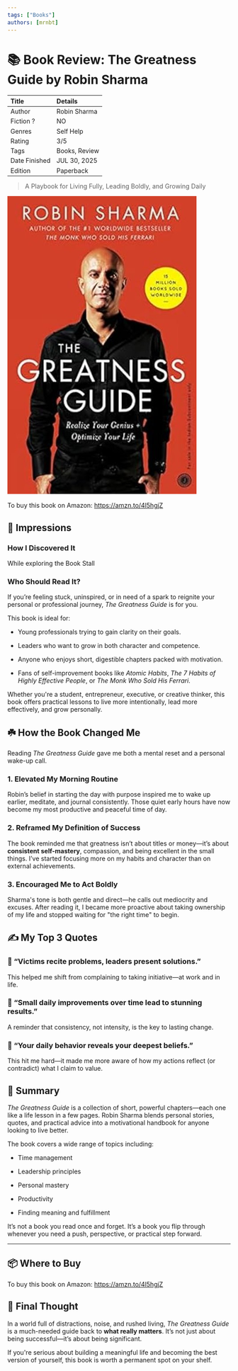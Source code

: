 ```yaml
---
tags: ["Books"]
authors: [mrnbt]
---
```


# 📚 Book Review: The Greatness Guide by Robin Sharma

| Title        | Details               |
|:------------- |:-------------------- |
| Author        | Robin Sharma         |
| Fiction ?     | NO                   |
| Genres        | Self Help            |
| Rating        | 3/5                  |
| Tags          | Books, Review        |
| Date Finished | JUL 30, 2025         |
| Edition       | Paperback            |

>A Playbook for Living Fully, Leading Boldly, and Growing Daily

[![The Greatness Guide by Robin Sharma](/img/books/greatness-guide.jpg)](https://amzn.to/4l5hgjZ)

To buy this book on Amazon: <https://amzn.to/4l5hgjZ>

<!--truncate-->

## 🎨 Impressions

### How I Discovered It

While exploring the Book Stall

### Who Should Read It?

If you’re feeling stuck, uninspired, or in need of a spark to reignite your personal or professional
journey, _The Greatness Guide_ is for you.

This book is ideal for:

- Young professionals trying to gain clarity on their goals.

- Leaders who want to grow in both character and competence.

- Anyone who enjoys short, digestible chapters packed with motivation.

- Fans of self-improvement books like _Atomic Habits_, _The 7 Habits of Highly Effective People_, or
 _The Monk Who Sold His Ferrari_.

Whether you're a student, entrepreneur, executive, or creative thinker, this book offers practical
lessons to live more intentionally, lead more effectively, and grow personally.

## ☘️ How the Book Changed Me

Reading _The Greatness Guide_ gave me both a mental reset and a personal wake-up call.

### 1. **Elevated My Morning Routine**

Robin’s belief in starting the day with purpose inspired me to wake up earlier, meditate, and
journal consistently. Those quiet early hours have now become my most productive and peaceful time
of day.

### 2. **Reframed My Definition of Success**

The book reminded me that greatness isn’t about titles or money—it’s about
**consistent self-mastery**, compassion, and being excellent in the small things. I’ve started
focusing more on my habits and character than on external achievements.

### 3. **Encouraged Me to Act Boldly**

Sharma's tone is both gentle and direct—he calls out mediocrity and excuses. After reading it, I
became more proactive about taking ownership of my life and stopped waiting for "the right time" to begin.

## ✍️ My Top 3 Quotes

### 💬 “Victims recite problems, leaders present solutions.”

This helped me shift from complaining to taking initiative—at work and in life.

### 💬 “Small daily improvements over time lead to stunning results.”

A reminder that consistency, not intensity, is the key to lasting change.

### 💬 “Your daily behavior reveals your deepest beliefs.”

This hit me hard—it made me more aware of how my actions reflect (or contradict) what I claim to value.

## 📒 Summary

_The Greatness Guide_ is a collection of short, powerful chapters—each one like a life lesson in a
few pages. Robin Sharma blends personal stories, quotes, and practical advice into a motivational
handbook for anyone looking to live better.

The book covers a wide range of topics including:

- Time management

- Leadership principles

- Personal mastery

- Productivity

- Finding meaning and fulfillment

It’s not a book you read once and forget. It’s a book you flip through whenever you need a push,
perspective, or practical step forward.

---

## 📦 Where to Buy

To buy this book on Amazon: <https://amzn.to/4l5hgjZ>

## 🧭 Final Thought

In a world full of distractions, noise, and rushed living, _The Greatness Guide_ is a much-needed
guide back to **what really matters**. It’s not just about being successful—it’s about being significant.

If you're serious about building a meaningful life and becoming the best version of yourself, this
book is worth a permanent spot on your shelf.
